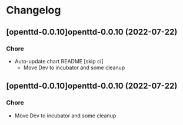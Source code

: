 # Changelog



## [openttd-0.0.10]openttd-0.0.10 (2022-07-22)

### Chore

- Auto-update chart README [skip ci]
  - Move Dev to incubator and some cleanup




## [openttd-0.0.10]openttd-0.0.10 (2022-07-22)

### Chore

- Move Dev to incubator and some cleanup
